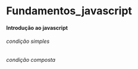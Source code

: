 # Fundamentos_javascript
#### Introdução ao javascript

###### condição simples
###### condição composta

